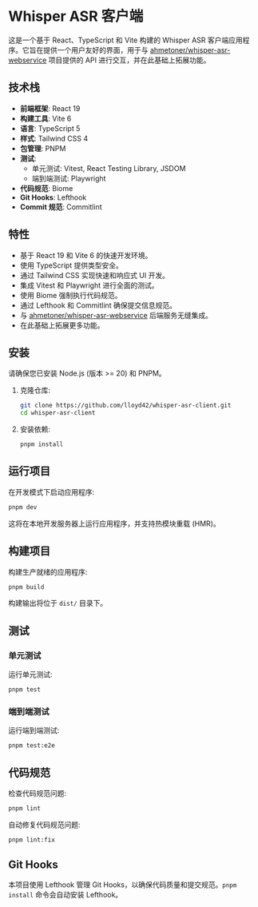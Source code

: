 # Whisper ASR 客户端

这是一个基于 React、TypeScript 和 Vite 构建的 Whisper ASR 客户端应用程序。它旨在提供一个用户友好的界面，用于与 [ahmetoner/whisper-asr-webservice](https://github.com/ahmetoner/whisper-asr-webservice) 项目提供的 API 进行交互，并在此基础上拓展功能。

## 技术栈

- **前端框架**: React 19
- **构建工具**: Vite 6
- **语言**: TypeScript 5
- **样式**: Tailwind CSS 4
- **包管理**: PNPM
- **测试**:
  - 单元测试: Vitest, React Testing Library, JSDOM
  - 端到端测试: Playwright
- **代码规范**: Biome
- **Git Hooks**: Lefthook
- **Commit 规范**: Commitlint

## 特性

- 基于 React 19 和 Vite 6 的快速开发环境。
- 使用 TypeScript 提供类型安全。
- 通过 Tailwind CSS 实现快速和响应式 UI 开发。
- 集成 Vitest 和 Playwright 进行全面的测试。
- 使用 Biome 强制执行代码规范。
- 通过 Lefthook 和 Commitlint 确保提交信息规范。
- 与 [ahmetoner/whisper-asr-webservice](https://github.com/ahmetoner/whisper-asr-webservice) 后端服务无缝集成。
- 在此基础上拓展更多功能。

## 安装

请确保您已安装 Node.js (版本 >= 20) 和 PNPM。

1. 克隆仓库:

    ```bash
    git clone https://github.com/lloyd42/whisper-asr-client.git
    cd whisper-asr-client
    ```

2. 安装依赖:

    ```bash
    pnpm install
    ```

## 运行项目

在开发模式下启动应用程序:

```bash
pnpm dev
```

这将在本地开发服务器上运行应用程序，并支持热模块重载 (HMR)。

## 构建项目

构建生产就绪的应用程序:

```bash
pnpm build
```

构建输出将位于 `dist/` 目录下。

## 测试

### 单元测试

运行单元测试:

```bash
pnpm test
```

### 端到端测试

运行端到端测试:

```bash
pnpm test:e2e
```

## 代码规范

检查代码规范问题:

```bash
pnpm lint
```

自动修复代码规范问题:

```bash
pnpm lint:fix
```

## Git Hooks

本项目使用 Lefthook 管理 Git Hooks，以确保代码质量和提交规范。`pnpm install` 命令会自动安装 Lefthook。
